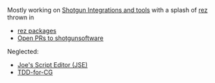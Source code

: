 Mostly working on [Shotgun Integrations and tools](https://github.com/shotgunsoftware) with a splash of [rez](https://github.com/nerdvegas/rez/wiki) thrown in

- [rez packages](https://github.com/j0yu?tab=repositories&q=topic%3Arez+topic%3Apackage)
- [Open PRs to shotgunsoftware](https://github.com/search?q=is%3Aopen+is%3Apr+archived%3Afalse+user%3Ashotgunsoftware+author%3Aj0yu&type=Issues&ref=advsearch&l=&l=)

Neglected:

- [Joe's Script Editor (JSE)](https://github.com/j0yu/JSE)
- [TDD-for-CG](https://github.com/j0yu/TDD-for-CG)
